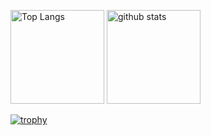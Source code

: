 <p align="left"> 
  <img alt="Top Langs" height="150px" src="https://github-readme-stats.vercel.app/api/top-langs/?username=hikobend&layout=compact&count_private=true&show_icons=true&theme=onedark" />
  <img alt="github stats" height="150px" src="https://github-readme-stats.vercel.app/api?username=hikobend&count_private=true&show_icons=true&show_icons=true&theme=onedark" />
</p>

[![trophy](https://github-profile-trophy.vercel.app/?username=hikobend&theme=onedark&column=7
)](https://github.com/ryo-ma/github-profile-trophy)
